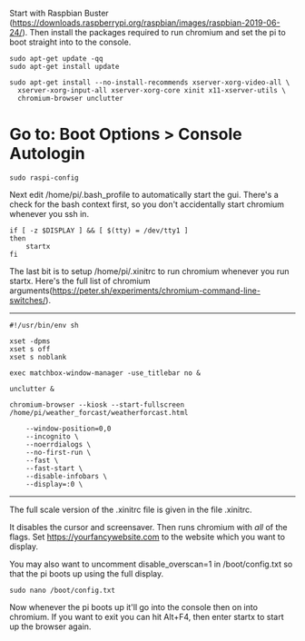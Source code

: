 Start with Raspbian Buster (https://downloads.raspberrypi.org/raspbian/images/raspbian-2019-06-24/).
Then install the packages required to run chromium and set the pi to boot straight into to the console.

	sudo apt-get update -qq
	sudo apt-get install update

	sudo apt-get install --no-install-recommends xserver-xorg-video-all \
	  xserver-xorg-input-all xserver-xorg-core xinit x11-xserver-utils \
	  chromium-browser unclutter

# Go to: Boot Options > Console Autologin
	
	sudo raspi-config

Next edit /home/pi/.bash_profile to automatically start the gui. There's a check for the bash context first, so you don't accidentally start chromium whenever you ssh in.
	
 	if [ -z $DISPLAY ] && [ $(tty) = /dev/tty1 ]
	then
  		startx
	fi

The last bit is to setup /home/pi/.xinitrc to run chromium whenever you run startx.
Here's the full list of chromium arguments(https://peter.sh/experiments/chromium-command-line-switches/).

----------------------------------------------------------------------------------
	#!/usr/bin/env sh

	xset -dpms
	xset s off
	xset s noblank

	exec matchbox-window-manager -use_titlebar no &

	unclutter &

	chromium-browser --kiosk --start-fullscreen /home/pi/weather_forcast/weatherforcast.html

		--window-position=0,0
		--incognito \
		--noerrdialogs \
		--no-first-run \
		--fast \
		--fast-start \
		--disable-infobars \
		--display=:0 \
-----------------------------------------------------------------------------------

The full scale version of the .xinitrc file is given in the file .xinitrc.

It disables the cursor and screensaver. Then runs chromium with *all* of the flags. Set https://yourfancywebsite.com to the website which you want to display.

You may also want to uncomment disable_overscan=1 in /boot/config.txt so that the pi boots up using the full display.

	sudo nano /boot/config.txt

Now whenever the pi boots up it'll go into the console then on into chromium. If you want to exit you can hit Alt+F4, then enter startx to start up the browser again.

